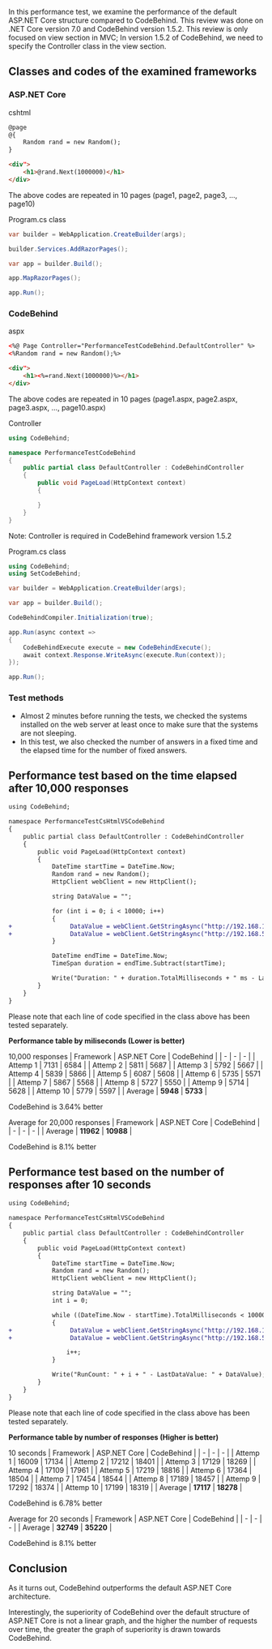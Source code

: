 In this performance test, we examine the performance of the default ASP.NET Core structure compared to CodeBehind. This review was done on .NET Core version 7.0 and CodeBehind version 1.5.2. This review is only focused on view section in MVC; In version 1.5.2 of CodeBehind, we need to specify the Controller class in the view section.

## Classes and codes of the examined frameworks

### ASP.NET Core

cshtml
```html
@page
@{
    Random rand = new Random();
}

<div">
    <h1>@rand.Next(1000000)</h1>
</div>
```
The above codes are repeated in 10 pages (page1, page2, page3, ..., page10)

Program.cs class
```csharp
var builder = WebApplication.CreateBuilder(args);

builder.Services.AddRazorPages();

var app = builder.Build();

app.MapRazorPages();

app.Run();
```

### CodeBehind

aspx
```html
<%@ Page Controller="PerformanceTestCodeBehind.DefaultController" %>
<%Random rand = new Random();%>

<div">
    <h1><%=rand.Next(1000000)%></h1>
</div>
```
The above codes are repeated in 10 pages (page1.aspx, page2.aspx, page3.aspx, ..., page10.aspx)

Controller
```csharp
using CodeBehind;

namespace PerformanceTestCodeBehind
{
    public partial class DefaultController : CodeBehindController
    {
        public void PageLoad(HttpContext context)
        {

        }
    }
}
```
Note: Controller is required in CodeBehind framework version 1.5.2

Program.cs class
```csharp
using CodeBehind;
using SetCodeBehind;

var builder = WebApplication.CreateBuilder(args);

var app = builder.Build();

CodeBehindCompiler.Initialization(true);

app.Run(async context =>
{
    CodeBehindExecute execute = new CodeBehindExecute();
    await context.Response.WriteAsync(execute.Run(context));
});

app.Run();
```

### Test methods

 - Almost 2 minutes before running the tests, we checked the systems installed on the web server at least once to make sure that the systems are not sleeping.
 - In this test, we also checked the number of answers in a fixed time and the elapsed time for the number of fixed answers.


## Performance test based on the time elapsed after 10,000 responses
```diff
using CodeBehind;

namespace PerformanceTestCsHtmlVSCodeBehind
{
    public partial class DefaultController : CodeBehindController
    {
        public void PageLoad(HttpContext context)
        {
            DateTime startTime = DateTime.Now;
            Random rand = new Random();
            HttpClient webClient = new HttpClient();

            string DataValue = "";

            for (int i = 0; i < 10000; i++)
            {
+                DataValue = webClient.GetStringAsync("http://192.168.1.4/page" + rand.Next(1,10) + ".aspx").Result; // CodeBehind aspx
+                DataValue = webClient.GetStringAsync("http://192.168.56.1/page" + rand.Next(1,10)).Result; // ASP.NET Core Defualt cshtml
            }

            DateTime endTime = DateTime.Now;
            TimeSpan duration = endTime.Subtract(startTime);

            Write("Duration: " + duration.TotalMilliseconds + " ms - LastDataValue: " + DataValue);
        }
    }
}
```
Please note that each line of code specified in the class above has been tested separately.

**Performance table by miliseconds (Lower is better)**

10,000 responses
| Framework | ASP.NET Core | CodeBehind |
| - | - | - |
| Attemp 1 | 7131 | 6584 |
| Attemp 2 | 5811 | 5687 |
| Attemp 3 | 5792 | 5667 |
| Attemp 4 | 5839 | 5866 |
| Attemp 5 | 6087 | 5608 |
| Attemp 6 | 5735 | 5571 |
| Attemp 7 | 5867 | 5568 |
| Attemp 8 | 5727 | 5550 |
| Attemp 9 | 5714 | 5628 |
| Attemp 10 | 5779 | 5597 |
| Average | **5948** | **5733** |

CodeBehind is 3.64% better

Average for 20,000 responses
| Framework | ASP.NET Core | CodeBehind |
| - | - | - |
| Average | **11962** | **10988** |

CodeBehind is 8.1% better

## Performance test based on the number of responses after 10 seconds
```diff
using CodeBehind;

namespace PerformanceTestCsHtmlVSCodeBehind
{
    public partial class DefaultController : CodeBehindController
    {
        public void PageLoad(HttpContext context)
        {
            DateTime startTime = DateTime.Now;
            Random rand = new Random();
            HttpClient webClient = new HttpClient();

            string DataValue = "";
            int i = 0;

            while ((DateTime.Now - startTime).TotalMilliseconds < 10000)
            {
+                DataValue = webClient.GetStringAsync("http://192.168.1.4/page" + rand.Next(1, 10) + ".aspx").Result; // CodeBehind
+                DataValue = webClient.GetStringAsync("http://192.168.56.1/page" + rand.Next(1,10)).Result; // ASP.NET Core Defualt

                i++;
            }

            Write("RunCount: " + i + " - LastDataValue: " + DataValue);
        }
    }
}
```
Please note that each line of code specified in the class above has been tested separately.

**Performance table by number of responses (Higher is better)**

10 seconds
| Framework | ASP.NET Core | CodeBehind |
| - | - | - |
| Attemp 1 | 16009 | 17134 |
| Attemp 2 | 17212 | 18401 |
| Attemp 3 | 17129 | 18269 |
| Attemp 4 | 17109 | 17961 |
| Attemp 5 | 17219 | 18816 |
| Attemp 6 | 17364 | 18504 |
| Attemp 7 | 17454 | 18544 |
| Attemp 8 | 17189 | 18457 |
| Attemp 9 | 17292 | 18374 |
| Attemp 10 | 17199 | 18319 |
| Average | **17117** | **18278** |

CodeBehind is 6.78% better

Average for 20 seconds
| Framework | ASP.NET Core | CodeBehind |
| - | - | - |
| Average | **32749** | **35220** |

CodeBehind is 8.1% better

## Conclusion

As it turns out, CodeBehind outperforms the default ASP.NET Core architecture.

Interestingly, the superiority of CodeBehind over the default structure of ASP.NET Core is not a linear graph, and the higher the number of requests over time, the greater the graph of superiority is drawn towards CodeBehind.
